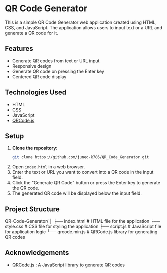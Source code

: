 # QR Code Generator

This is a simple QR Code Generator web application created using HTML, CSS, and JavaScript. The application allows users to input text or a URL and generate a QR code for it.

## Features

- Generate QR codes from text or URL input
- Responsive design
- Generate QR code on pressing the Enter key
- Centered QR code display

## Technologies Used

- HTML
- CSS
- JavaScript
- [QRCode.js](https://github.com/davidshimjs/qrcodejs)

## Setup

1. **Clone the repository:**
   ```sh
   git clone https://github.com/juned-k786/QR_Code_Generator.git
2. Open `index.html` in a web browser.
3. Enter the text or URL you want to convert into a QR code in the input field.
4. Click the "Generate QR Code" button or press the Enter key to generate the QR code.
5. The generated QR code will be displayed below the input field.

## Project Structure

QR-Code-Generator/
│
├── index.html       # HTML file for the application
├── style.css        # CSS file for styling the application
├── script.js        # JavaScript file for application logic
└── qrcode.min.js    # QRCode.js library for generating QR codes

## Acknowledgements

- [QRCode.js](https://github.com/davidshimjs/qrcodejs) : A JavaScript library to generate QR codes
